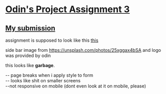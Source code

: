 # [Odin's Project Assignment 3](https://www.theodinproject.com/paths/full-stack-javascript/courses/intermediate-html-and-css/lessons/sign-up-form#introduction)


## [My submission](https://kojokwakye.github.io/odins-sign-up-page/)  
assignment is supposed to look like this [this](https://cdn.statically.io/gh/TheOdinProject/curriculum/5f37d43908ef92499e95a9b90fc3cc291a95014c/html_css/project-sign-up-form/sign-up-form.png)  

side bar image from https://unsplash.com/photos/25xggax4bSA and logo was provided by odin  

this looks like **garbage**.   

-- page breaks when i apply style to form  
-- looks like shit on smaller screens  
--not responsive on mobile (dont even look at it on mobile, please)
